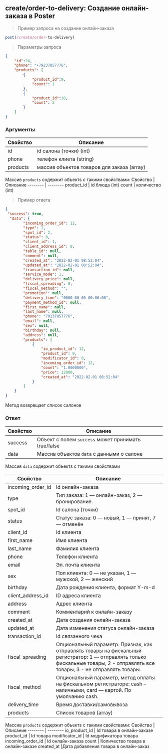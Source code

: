 ## create/order-to-delivery: Создание онлайн-заказа в Poster 

> Пример запроса на создание онлайн-заказа
```javascript
post(/create/order-to-delivery)
```
>Параметры запроса
```json
{
    "id":24,
    "phone": "+79237857776",
    "products": [
        {
            "product_id":9,
            "count": 1
        },
        {
        	"product_id":10,
            "count": 2
        }
    ]
}
```
### Аргументы
Свойство | Описание
-------- | --------
id | id салона (точки) (int)
phone| телефон клиета (string)
products | массив объектов товаров для заказа (array)
Массив `products` содержит объектs с такими свойствами:
Свойство | Описание
-------- | --------
product_id | id блюда (int)
count | количество (int)
> Пример ответа 
```json
{
 "success": true,
  "data": {
        "incoming_order_id": 12,
        "type": 1,
        "spot_id": 2,
        "status": 0,
        "client_id": 1,
        "client_address_id": 0,
        "table_id": null,
        "comment": null,
        "created_at": "2022-02-01 08:52:04",
        "updated_at": "2022-02-01 08:52:04",
        "transaction_id": null,
        "service_mode": 1,
        "delivery_price": null,
        "fiscal_spreading": 0,
        "fiscal_method": "",
        "promotion": null,
        "delivery_time": "0000-00-00 00:00:00",
        "payment_method_id": null,
        "first_name": null,
        "last_name": null,
        "phone": "79237857776",
        "email": null,
        "sex": null,
        "birthday": null,
        "address": null,
        "products": [
            {
                "io_product_id": 12,
                "product_id": 9,
                "modificator_id": 0,
                "incoming_order_id": 12,
                "count": "1.0000000",
                "price": 12000,
                "created_at": "2022-02-01 08:52:04"
            }
        ]
    }
}
```


Метод возврвщает список салонов

### Ответ

Свойство | Описание
-------- | --------
success | Объект с полем `success` может принимать true/false
data | Массив объектов `data` с данными о салоне
 
Массив `data` содержит объектs с такими свойствами
 
Свойство | Описание
-------- | --------
incoming_order_id |	Id онлайн-заказа
type | Тип заказа: 1 — онлайн-заказ, 2 — бронирование.
spot_id | Id салона (точки)
status | Статус заказа: 0 — новый, 1 — принят, 7 — отменён
client_id |	Id клиента
first_name |	Имя клиента
last_name |	Фамилия клиента
phone |	Телефон клиента
email |	Эл. почта клиента
sex |Пол клиента: 0 — не указан, 1 — мужской, 2 — женский
birthday | Дата рождения клиента, формат Y-m-d
client_address_id |	ID адреса клиента
address | Адрес клиента
comment |	Комментарий к онлайн-заказу
created_at |	Дата создания онлайн-заказа
updated_at | Дата изменения статуса онлайн-заказа
transaction_id |	Id связанного чека
fiscal_spreading |	Опциональный параметр. Признак, как отправлять товары на фискальный регистратор: 1 — отправлять только фискальные товары, 2 - отправлять все товары, 3 - не отправлять товары.
fiscal_method |	Опциональный параметр, метод оплаты на фискальном регистраторе: cash – наличными, card — картой. По умолчанию cash.
delivery_time |	Время доставки/самовывоза
products |	Список товаров (array)

Массив `products` содержит объектs с такими свойствами:
Свойство | Описание
-------- | --------
io_product_id |	Id товара в онлайн-заказе
product_id | Id товара
modificator_id | Id модификатора товара
incoming_order_id |	Id онлайн-заказа
count |	Количество товара в онлайн-заказе
created_at |Дата добавления товара в онлайн-заказ